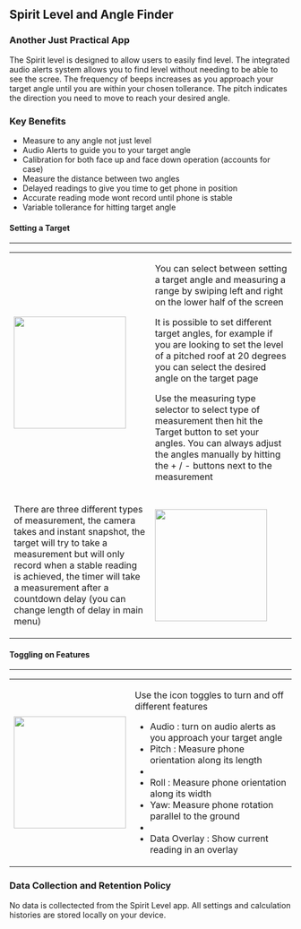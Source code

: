 ## Spirit Level and Angle Finder
### Another Just Practical App


The Spirit level is designed to allow users to easily find level. The integrated audio alerts system allows you to find level without needing to be able to see the scree. The frequency of beeps increases as you approach your target angle until you are within your chosen tollerance. The pitch indicates the direction you need to move to reach your desired angle.

### Key Benefits
- Measure to any angle not just level
- Audio Alerts to guide you to your target angle
- Calibration for both face up and face down operation (accounts for case)
- Measure the distance between two angles
- Delayed readings to give you time to get phone in position
- Accurate reading mode wont record until phone is stable
- Variable tollerance for hitting target angle

#### Setting a Target
<hr>
<table>
<tr>
<td style="width:40%">
<img src=https://justpractical.github.io/SpiritLevel/images/selectTargetOrRange.png width=200px> </td>
<td> <p>
You can select between setting a target angle and measuring a range by swiping left and right on the lower half of the screen 

It is possible to set different target angles, for example if you are looking to set the level of a pitched roof at 20 degrees you can select the desired angle on the target page 

Use the measuring type selector to select type of measurement then hit the Target button to set your angles. You can always adjust the angles manually by hitting the + / - buttons next to the measurement 
</p>
</td>
</tr>

<tr>
<td> <p>
There are three different types of measurement, the camera takes and instant snapshot, the target will try to take a measurement but will only record when a stable reading is achieved, the timer will take a measurement after a countdown delay (you can change length of delay in main menu)
</p>
</td>
<td style="width:40%">
<img src=https://justpractical.github.io/SpiritLevel/images/measureType.png width=200px> 
</td>
</tr>

</table>



#### Toggling on Features
<hr>
<table>
<tr>
<td style="width:20%">
<img src=https://justpractical.github.io/SpiritLevel/images/toggleIcons.png height=200px> </td>
<td>
 <p>
Use the icon toggles to turn and off different features 
<ul> 
<li>Audio : turn on audio alerts as you approach your target angle </li>
<li>Pitch : Measure phone orientation along its length <li>
<li>Roll : Measure phone orientation along its width </li>
<li>Yaw: Measure phone rotation parallel to the ground <li>
<li>Data Overlay : Show current reading in an overlay </li>
</p>
</td>
</tr>
</table>






### Data Collection and Retention Policy
No data is collectected from the Spirit Level app. All settings and calculation histories are stored locally on your device.
